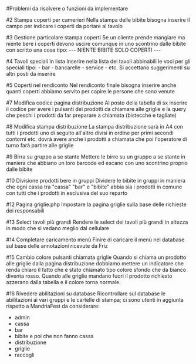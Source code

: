 #Problemi da risolvere o funzioni da implementare

#2 Stampa coperti per camerieri
Nella stampa delle bibite bisogna inserire il campo per indicare i coperti da portare al tavolo

#3 Gestione particolare stampa coperti
Se un cliente prende mangiare ma niente bere i coperti devono uscire comunque in uno scontrino dalle bibite con scritto una cosa tipo: --- NIENTE BIBITE SOLO COPERTI ---

#4 Tavoli speciali in lista
Inserire nella lista dei tavoli abbinabili le voci per gli speciali tipo: - bar - bancarelle - service - etc.
Si accettano suggerimenti su altri posti da inserire

#5 Coperti nel rendiconto
Nel rendiconto finale bisogna inserire anche quanti coperti abbiamo servito per capire le persone che sono venute

#7 Modifica codice pagina distribuzione
Al posto della tabella di sx inserire il codice per avere i pulsanti dei prodotti da chiamare alle griglie e la query che peschi i prodotti da far preparare a chiamata (bistecche e tagliate)

#8 Modifica stampa distribuzione
La stampa distribuzione sarà in A4 con tutti i prodotti uno di seguito all'altro divisi in ordine per primi secondi contorni etc. dovrà avere anche i prodotti a chiamata che poi l'operatore di turno farà partire alle griglie

#9 Birra su gruppo a se stante
Mettere le birre su un gruppo a se stante in maniera che abbiano un loro barcode ed escano con uno scontrino proprio dalle bibite

#10 Divisione prodotti bere in gruppi
Dividere le bibite in gruppi in maniera che ogni cassa tra "cassa" "bar" e "bibite" abbia sia i prodotti in comune con tutti che i prodotti in esclusiva del suo reparto

#12 Pagina griglie.php
Impostare la pagina griglie sulla base delle richieste dei responsabili

#13 Select tavoli più grandi
Rendere le select dei tavoli più grandi in altezza in modo che si vedano meglio dal cellulare

#14 Completare caricamento menù
Finire di caricare il menù nel database sul base delle annotazioni ricevute da Friz

#15 Cambio colore pulsanti chiamata griglie
Quando si chiama un prodotto alle griglie dalla pagina distribuzione dobbiamo mettere un indicatore che renda chiaro il fatto che è stato chiamato tipo colore sfondo che da bianco diventa rosso. Quando alle griglie mandano fuori il prodotto richiesto azzerano dalla tabella e il colore torna normale.

#16 Rivedere abilitazioni su database
Ricontrollare sul database le abilitazioni ai vari gruppi e le cartelle di stampa;
ci sono utenti in aggiunta rispetto a MandriaFest da considerare:
- admin
- cassa
- bar
- bibite
e poi che non fanno cassa
- distribuzione
- griglie
- raccogli

